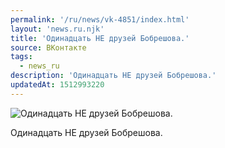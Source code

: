 ```yaml
---
permalink: '/ru/news/vk-4851/index.html'
layout: 'news.ru.njk'
title: 'Одинадцать НЕ друзей Бобрешова.'
source: ВКонтакте
tags:
  - news_ru
description: 'Одинадцать НЕ друзей Бобрешова.'
updatedAt: 1512993220
---
```

![Одинадцать НЕ друзей Бобрешова.](https://sun9-35.userapi.com/impf/c824500/v824500624/4ffff/Uybb6_mQsU0.jpg?size=1280x960&quality=96&sign=42f3690b4b97508bf63d7f8badb0fb5f&c_uniq_tag=TCT9RvVv3e2ZiyEz33gIY3I0aw87BEyfPAnbJXVgtpw&type=album)

Одинадцать НЕ друзей Бобрешова.
